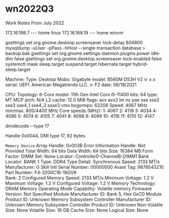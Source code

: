 # wn2022Q3
Work Notes From July 2022


172.16.198.7 --- home linux
172.16.168.19  --- home winvm

gsettings set org.gnome.desktop.screensaver lock-delay 604800
mysqldump -uUser -pPass -hHost --single-transaction database > backup.bak
gsettings set org.gnome.settings-daemon.plugins.power idle-dim false
gsettings set org.gnome.desktop.screensaver lock-enabled false
systemctl mask sleep.target suspend.target hibernate.target hybrid-sleep.target

Machine:   Type: Desktop Mobo: Gigabyte model: B560M DS3H V2 v: x.x serial: <filter> 
           UEFI: American Megatrends LLC. v: F2 date: 06/18/2021 

CPU:       Topology: 6-Core model: 11th Gen Intel Core i5-11400 bits: 64 type: MT MCP arch: N/A 
           L2 cache: 12.0 MiB 
           flags: avx avx2 lm nx pae sse sse2 sse3 sse4_1 sse4_2 ssse3 vmx bogomips: 62208 
           Speed: 4067 MHz min/max: 800/4400 MHz Core speeds (MHz): 1: 4067 2: 4118 3: 4034 
           4: 4086 5: 4074 6: 4105 7: 4041 8: 4098 9: 4099 10: 4116 11: 4110 12: 4147 


   dmidecode --type 17
  
  Handle 0x0044, DMI type 17, 92 bytes

  `Memory Device`
	Array Handle: 0x003B
	Error Information Handle: Not Provided
	Total Width: 64 bits
	Data Width: 64 bits
	Size: 16384 MB
	Form Factor: DIMM
	Set: None
	Locator: Controller0-ChannelB-DIMM1
	Bank Locator: BANK 1
	Type: DDR4
	Type Detail: Synchronous
	Speed: 2133 MT/s
	Manufacturer: G Skill Intl
	Serial Number: 00000000
	Asset Tag: 9876543210
	Part Number: F4-3200C16-16GVK    
	Rank: 2
	Configured Memory Speed: 2133 MT/s
	Minimum Voltage: 1.2 V
	Maximum Voltage: 1.2 V
	Configured Voltage: 1.2 V
	Memory Technology: DRAM
	Memory Operating Mode Capability: Volatile memory
	Firmware Version: Not Specified
	Module Manufacturer ID: Bank 5, Hex 0xCD
	Module Product ID: Unknown
	Memory Subsystem Controller Manufacturer ID: Unknown
	Memory Subsystem Controller Product ID: Unknown
	Non-Volatile Size: None
	Volatile Size: 16 GB
	Cache Size: None
	Logical Size: None
